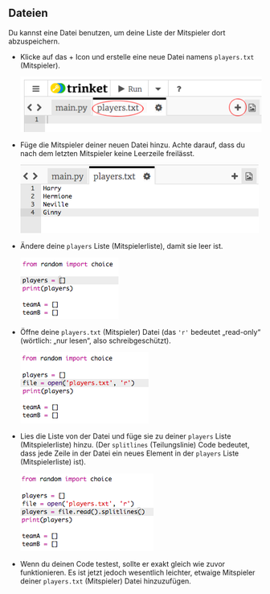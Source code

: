 ## Dateien

Du kannst eine Datei benutzen, um deine Liste der Mitspieler dort abzuspeichern.

+ Klicke auf das + Icon und erstelle eine neue Datei namens `players.txt` (Mitspieler).

	![screenshot](images/team-file-create.png)

+ Füge die Mitspieler deiner neuen Datei hinzu. Achte darauf, dass du nach dem letzten Mitspieler keine Leerzeile freilässt.

	![screenshot](images/team-file-add.png)

+ Ändere deine `players` Liste (Mitspielerliste), damit sie leer ist.

	![screenshot](images/team-players-empty.png)

+ Öffne deine `players.txt` (Mitspieler) Datei (das `'r'` bedeutet „read-only“ (wörtlich: „nur lesen“, also schreibgeschützt).

	![screenshot](images/team-file-open.png)

+ Lies die Liste von der Datei und füge sie zu deiner `players` Liste (Mitspielerliste) hinzu. (Der `splitlines` (Teilungslinie) Code bedeutet, dass jede Zeile in der Datei ein neues Element in der `players` Liste (Mitspielerliste) ist).

	![screenshot](images/team-file-load.png)

+ Wenn du deinen Code testest, sollte er exakt gleich wie zuvor funktionieren. Es ist jetzt jedoch wesentlich leichter, etwaige Mitspieler deiner `players.txt` (Mitspieler) Datei hinzuzufügen.



